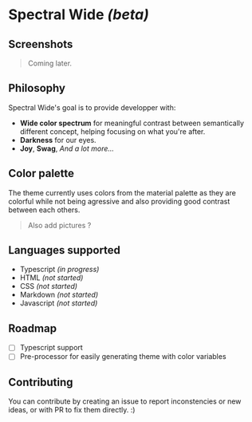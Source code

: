 # Spectral Wide _(beta)_

## Screenshots
> Coming later.

## Philosophy
Spectral Wide's goal is to provide developper with: 
- **Wide color spectrum** for meaningful contrast between semantically different concept, helping focusing on what you're after.
- **Darkness** for our eyes.
- **Joy**, **Swag**, _And a lot more..._

## Color palette
The theme currently uses colors from the material palette as they are colorful while not being agressive and also providing good contrast between each others.
> Also add pictures ?

## Languages supported
- Typescript _(in progress)_
- HTML _(not started)_
- CSS _(not started)_
- Markdown _(not started)_
- Javascript _(not started)_

## Roadmap
- [ ] Typescript support
- [ ] Pre-processor for easily generating theme with color variables

## Contributing
You can contribute by creating an issue to report inconstencies or new ideas, or with PR to fix them directly. :)